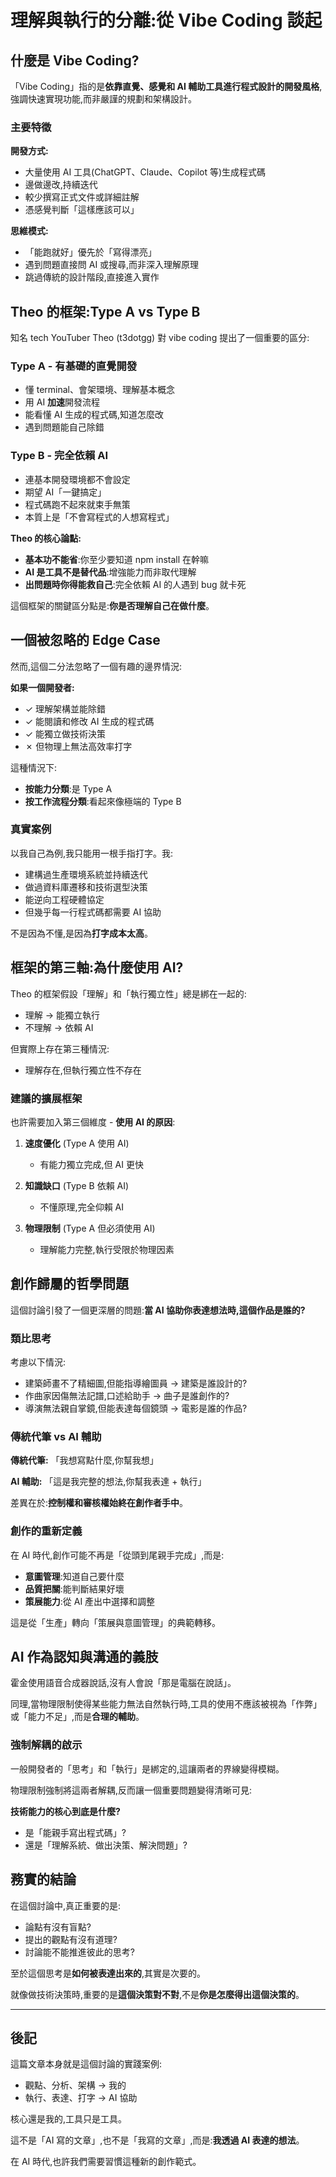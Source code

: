 # 理解與執行的分離:從 Vibe Coding 談起

## 什麼是 Vibe Coding?

「Vibe Coding」指的是**依靠直覺、感覺和 AI 輔助工具進行程式設計的開發風格**,強調快速實現功能,而非嚴謹的規劃和架構設計。

### 主要特徵

**開發方式:**
- 大量使用 AI 工具(ChatGPT、Claude、Copilot 等)生成程式碼
- 邊做邊改,持續迭代
- 較少撰寫正式文件或詳細註解
- 憑感覺判斷「這樣應該可以」

**思維模式:**
- 「能跑就好」優先於「寫得漂亮」
- 遇到問題直接問 AI 或搜尋,而非深入理解原理
- 跳過傳統的設計階段,直接進入實作

## Theo 的框架:Type A vs Type B

知名 tech YouTuber Theo (t3dotgg) 對 vibe coding 提出了一個重要的區分:

### Type A - 有基礎的直覺開發
- 懂 terminal、會架環境、理解基本概念
- 用 AI **加速**開發流程
- 能看懂 AI 生成的程式碼,知道怎麼改
- 遇到問題能自己除錯

### Type B - 完全依賴 AI
- 連基本開發環境都不會設定
- 期望 AI「一鍵搞定」
- 程式碼跑不起來就束手無策
- 本質上是「不會寫程式的人想寫程式」

**Theo 的核心論點:**
- **基本功不能省**:你至少要知道 npm install 在幹嘛
- **AI 是工具不是替代品**:增強能力而非取代理解
- **出問題時你得能救自己**:完全依賴 AI 的人遇到 bug 就卡死

這個框架的關鍵區分點是:**你是否理解自己在做什麼**。

## 一個被忽略的 Edge Case

然而,這個二分法忽略了一個有趣的邊界情況:

**如果一個開發者:**
- ✓ 理解架構並能除錯
- ✓ 能閱讀和修改 AI 生成的程式碼
- ✓ 能獨立做技術決策
- ✗ 但物理上無法高效率打字

這種情況下:
- **按能力分類**:是 Type A
- **按工作流程分類**:看起來像極端的 Type B

### 真實案例

以我自己為例,我只能用一根手指打字。我:
- 建構過生產環境系統並持續迭代
- 做過資料庫遷移和技術選型決策
- 能逆向工程硬體協定
- 但幾乎每一行程式碼都需要 AI 協助

不是因為不懂,是因為**打字成本太高**。

## 框架的第三軸:為什麼使用 AI?

Theo 的框架假設「理解」和「執行獨立性」總是綁在一起的:
- 理解 → 能獨立執行
- 不理解 → 依賴 AI

但實際上存在第三種情況:
- 理解存在,但執行獨立性不存在

### 建議的擴展框架

也許需要加入第三個維度 - **使用 AI 的原因**:

1. **速度優化** (Type A 使用 AI)
   - 有能力獨立完成,但 AI 更快
   
2. **知識缺口** (Type B 依賴 AI)
   - 不懂原理,完全仰賴 AI
   
3. **物理限制** (Type A 但必須使用 AI)
   - 理解能力完整,執行受限於物理因素

## 創作歸屬的哲學問題

這個討論引發了一個更深層的問題:**當 AI 協助你表達想法時,這個作品是誰的?**

### 類比思考

考慮以下情況:
- 建築師畫不了精細圖,但能指導繪圖員 → 建築是誰設計的?
- 作曲家因傷無法記譜,口述給助手 → 曲子是誰創作的?
- 導演無法親自掌鏡,但能表達每個鏡頭 → 電影是誰的作品?

### 傳統代筆 vs AI 輔助

**傳統代筆:**
「我想寫點什麼,你幫我想」

**AI 輔助:**
「這是我完整的想法,你幫我表達 + 執行」

差異在於:**控制權和審核權始終在創作者手中**。

### 創作的重新定義

在 AI 時代,創作可能不再是「從頭到尾親手完成」,而是:
- **意圖管理**:知道自己要什麼
- **品質把關**:能判斷結果好壞
- **策展能力**:從 AI 產出中選擇和調整

這是從「生產」轉向「策展與意圖管理」的典範轉移。

## AI 作為認知與溝通的義肢

霍金使用語音合成器說話,沒有人會說「那是電腦在說話」。

同理,當物理限制使得某些能力無法自然執行時,工具的使用不應該被視為「作弊」或「能力不足」,而是**合理的輔助**。

### 強制解耦的啟示

一般開發者的「思考」和「執行」是綁定的,這讓兩者的界線變得模糊。

物理限制強制將這兩者解耦,反而讓一個重要問題變得清晰可見:

**技術能力的核心到底是什麼?**
- 是「能親手寫出程式碼」?
- 還是「理解系統、做出決策、解決問題」?

## 務實的結論

在這個討論中,真正重要的是:
- 論點有沒有盲點?
- 提出的觀點有沒有道理?
- 討論能不能推進彼此的思考?

至於這個思考是**如何被表達出來的**,其實是次要的。

就像做技術決策時,重要的是**這個決策對不對**,不是**你是怎麼得出這個決策的**。

---

## 後記

這篇文章本身就是這個討論的實踐案例:
- 觀點、分析、架構 → 我的
- 執行、表達、打字 → AI 協助

核心還是我的,工具只是工具。

這不是「AI 寫的文章」,也不是「我寫的文章」,而是:**我透過 AI 表達的想法**。

在 AI 時代,也許我們需要習慣這種新的創作範式。